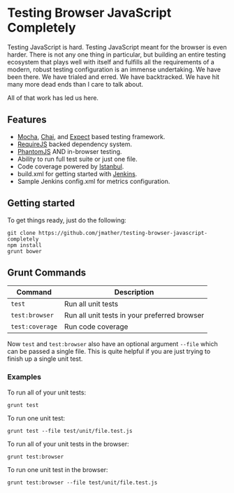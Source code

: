 # Testing Browser JavaScript Completely

Testing JavaScript is hard. Testing JavaScript meant for the browser is even harder. There is not any one
thing in particular, but building an entire testing ecosystem that plays well with itself and fulfills
all the requirements of a modern, robust testing configuration is an immense undertaking. We have been
there. We have trialed and erred. We have backtracked. We have hit many more dead ends than I care to talk about.

All of that work has led us here.

## Features

* [Mocha][mocha_site], [Chai][chai_site], and [Expect][expect_site] based testing framework.
* [RequireJS][requirejs_site] backed dependency system.
* [PhantomJS][phantomjs_site] AND in-browser testing.
* Ability to run full test suite or just one file.
* Code coverage powered by [Istanbul][istanbul_site].
* build.xml for getting started with [Jenkins][jenkins_site].
* Sample Jenkins config.xml for metrics configuration.

## Getting started

To get things ready, just do the following:

    git clone https://github.com/jmather/testing-browser-javascript-completely
    npm install
    grunt bower

## Grunt Commands

| Command         | Description                                  |
|-----------------|----------------------------------------------|
| `test`          | Run all unit tests                           |
| `test:browser`  | Run all unit tests in your preferred browser |
| `test:coverage` | Run code coverage                            |

 Now `test` and `test:browser` also have an optional argument `--file` which can be passed a single file.
 This is quite helpful if you are just trying to finish up a single unit test.

### Examples

To run all of your unit tests:

    grunt test

To run one unit test:

    grunt test --file test/unit/file.test.js

To run all of your unit tests in the browser:

    grunt test:browser

To run one unit test in the browser:

    grunt test:browser --file test/unit/file.test.js

[mocha_site]: http://visionmedia.github.io/mocha/
[chai_site]: http://chaijs.com/
[expect_site]: https://github.com/LearnBoost/expect.js/
[requirejs_site]: http://requirejs.org/
[phantomjs_site]: http://phantomjs.org/
[istanbul_site]: http://gotwarlost.github.io/istanbul/
[jenkins_site]: http://jenkins-ci.org/